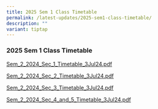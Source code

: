 ```yaml
---
title: 2025 Sem 1 Class Timetable
permalink: /latest-updates/2025-sem1-class-timetable/
description: ""
variant: tiptap
---
```

<h3>2025 Sem 1 Class Timetable</h3>
<p><a href="/files/Latest%20Updates/2024/2024S1S2_3Jul.pdf" rel="noopener noreferrer nofollow" target="_blank">Sem_2_2024_Sec_1_Timetable_3Jul24.pdf</a>
</p>
<p><a href="/files/Latest%20Updates/2024/2024S2S2_3Jul.pdf" rel="noopener noreferrer nofollow" target="_blank">Sem_2_2024_Sec_2_Timetable_3Jul24.pdf</a>
</p>
<p><a href="/files/Latest%20Updates/2024/2024S3S2_3Jul.pdf" rel="noopener noreferrer nofollow" target="_blank">Sem_2_2024_Sec_3_Timetable_3Jul24.pdf</a>
</p>
<p><a href="/files/Latest%20Updates/2024/2024S34S2_3Jul.pdf" rel="noopener noreferrer nofollow" target="_blank">Sem_2_2024_Sec_4_and_5_Timetable_3Jul24.pdf</a>
</p>